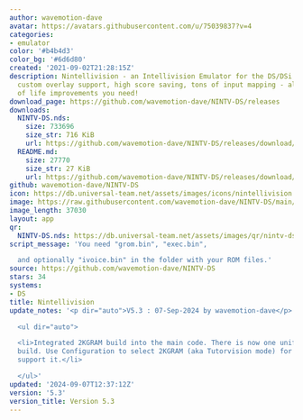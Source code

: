 ```yaml
---
author: wavemotion-dave
avatar: https://avatars.githubusercontent.com/u/75039837?v=4
categories:
- emulator
color: '#b4b4d3'
color_bg: '#6d6d80'
created: '2021-09-02T21:28:15Z'
description: Nintellivision - an Intellivision Emulator for the DS/DSi. High compatibility,
  custom overlay support, high score saving, tons of input mapping - all the quality
  of life improvements you need!
download_page: https://github.com/wavemotion-dave/NINTV-DS/releases
downloads:
  NINTV-DS.nds:
    size: 733696
    size_str: 716 KiB
    url: https://github.com/wavemotion-dave/NINTV-DS/releases/download/5.3/NINTV-DS.nds
  README.md:
    size: 27770
    size_str: 27 KiB
    url: https://github.com/wavemotion-dave/NINTV-DS/releases/download/5.3/README.md
github: wavemotion-dave/NINTV-DS
icon: https://db.universal-team.net/assets/images/icons/nintellivision.png
image: https://raw.githubusercontent.com/wavemotion-dave/NINTV-DS/main/arm9/gfx/bgTop.png
image_length: 37030
layout: app
qr:
  NINTV-DS.nds: https://db.universal-team.net/assets/images/qr/nintv-ds-nds.png
script_message: 'You need "grom.bin", "exec.bin",

  and optionally "ivoice.bin" in the folder with your ROM files.'
source: https://github.com/wavemotion-dave/NINTV-DS
stars: 34
systems:
- DS
title: Nintellivision
update_notes: '<p dir="auto">V5.3 : 07-Sep-2024 by wavemotion-dave</p>

  <ul dir="auto">

  <li>Integrated 2KGRAM build into the main code. There is now one unified Nintellivision
  build. Use Configuration to select 2KGRAM (aka Tutorvision mode) for games that
  support it.</li>

  </ul>'
updated: '2024-09-07T12:37:12Z'
version: '5.3'
version_title: Version 5.3
---
```

